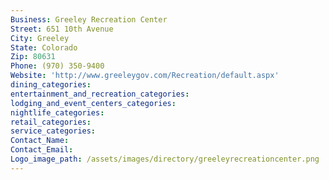 ```yaml
---
Business: Greeley Recreation Center
Street: 651 10th Avenue
City: Greeley
State: Colorado
Zip: 80631
Phone: (970) 350-9400
Website: 'http://www.greeleygov.com/Recreation/default.aspx'
dining_categories:
entertainment_and_recreation_categories:
lodging_and_event_centers_categories:
nightlife_categories:
retail_categories:
service_categories:
Contact_Name:
Contact_Email:
Logo_image_path: /assets/images/directory/greeleyrecreationcenter.png
---
```



